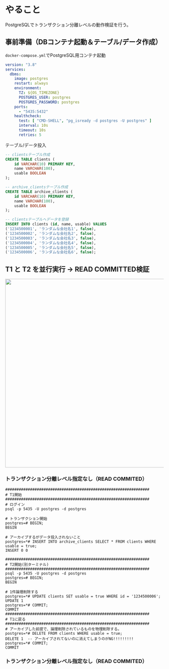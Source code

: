 # やること
PostgreSQLでトランザクション分離レベルの動作検証を行う。

## 事前準備（DBコンテナ起動＆テーブル/データ作成）
`docker-compose.yml`でPostgreSQL用コンテナ起動
```yaml:docker-compose.yml
version: "3.8"
services:
  dbms:
    image: postgres
    restart: always
    environment:
      TZ: ${OS_TIMEZONE}
      POSTGRES_USER: postgres
      POSTGRES_PASSWORD: postgres
    ports:
      - "5435:5432"
    healthcheck:
      test: [ "CMD-SHELL", "pg_isready -d postgres -U postgres" ]
      interval: 10s
      timeout: 10s
      retries: 5
```
テーブル/データ投入
```sql
-- clientsテーブル作成
CREATE TABLE clients (
    id VARCHAR(10) PRIMARY KEY,
    name VARCHAR(100),
    usable BOOLEAN
);

-- archive_clientsテーブル作成
CREATE TABLE archive_clients (
    id VARCHAR(10) PRIMARY KEY,
    name VARCHAR(100),
    usable BOOLEAN
);

-- clientsテーブルへデータを登録
INSERT INTO clients (id, name, usable) VALUES 
('1234500001', 'ランダムな会社名1', false),
('1234500002', 'ランダムな会社名2', false),
('1234500003', 'ランダムな会社名3', false),
('1234500004', 'ランダムな会社名4', false),
('1234500005', 'ランダムな会社名5', false),
('1234500006', 'ランダムな会社名6', false);
```

## T1 と T2 を並行実行 -> READ COMMITTED検証

<img src="https://github.com/user-attachments/assets/fe759282-a2cf-4c13-bb94-9c6e04673ec1" width="600px" />

### トランザクション分離レベル指定なし（READ COMMITED）
```shell
################################################################
# T1開始
################################################################
# ログイン
psql -p 5435 -U postgres -d postgres

# トランザクション開始
postgres=# BEGIN;
BEGIN

# アーカイブするがデータ投入されないこと
postgres=*# INSERT INTO archive_clients SELECT * FROM clients WHERE usable = true;
INSERT 0 0

################################################################
# T2開始(別ターミナル)
################################################################
psql -p 5435 -U postgres -d postgres
postgres=# BEGIN;
BEGIN

# 1件論理削除する
postgres=*# UPDATE clients SET usable = true WHERE id = '1234500006';
UPDATE 1
postgres=*# COMMIT;
COMMIT
################################################################
# T1に戻る
################################################################
# アーカイブした前提で、論理削除されているものを物理削除する。
postgres=*# DELETE FROM clients WHERE usable = true;
DELETE 1  -- アーカイブされてないのに消えてしまうのがNG!!!!!!!!!
postgres=*# COMMIT;
COMMIT
```

### トランザクション分離レベル指定なし（READ COMMITED）

